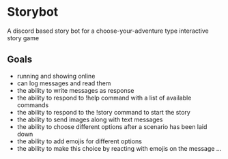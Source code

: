 # Storybot
A discord based story bot for a choose-your-adventure type interactive story game

## Goals
- running and showing online
- can log messages and read them
- the ability to write messages as response
- the ability to respond to !help command with a list of available commands
- the ability to respond to the !story command to start the story 
- the ability to send images along with text messages
- the ability to choose different options after a scenario has been laid down
- the ability to add emojis for different options
- the ability to make this choice by reacting with emojis on the message
...
